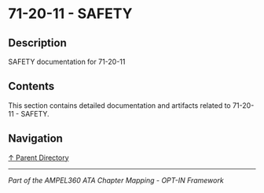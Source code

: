 # 71-20-11 - SAFETY

## Description

SAFETY documentation for 71-20-11

## Contents

This section contains detailed documentation and artifacts related to 71-20-11 - SAFETY.

## Navigation

[↑ Parent Directory](../README.md)

---

*Part of the AMPEL360 ATA Chapter Mapping - OPT-IN Framework*
